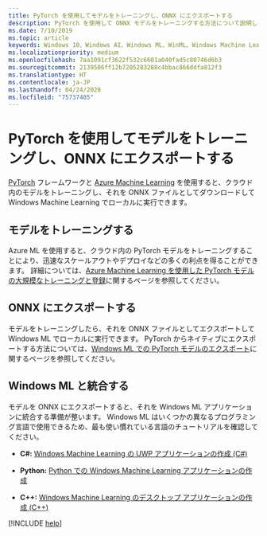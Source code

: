 ```yaml
---
title: PyTorch を使用してモデルをトレーニングし、ONNX にエクスポートする
description: PyTorch を使用して ONNX モデルをトレーニングする方法について説明します。
ms.date: 7/10/2019
ms.topic: article
keywords: Windows 10、Windows AI、Windows ML、WinML、Windows Machine Learning、PyTorch
ms.localizationpriority: medium
ms.openlocfilehash: 7aa1091cf3622f532c6601a040fad5c80746d6b3
ms.sourcegitcommit: 2139506ff12b7205283288c4bbac866ddfa812f3
ms.translationtype: HT
ms.contentlocale: ja-JP
ms.lasthandoff: 04/24/2020
ms.locfileid: "75737405"
---
```

# <a name="train-a-model-with-pytorch-and-export-to-onnx"></a>PyTorch を使用してモデルをトレーニングし、ONNX にエクスポートする

[PyTorch](https://pytorch.org/) フレームワークと [Azure Machine Learning](https://azure.microsoft.com/services/machine-learning-service/) を使用すると、クラウド内のモデルをトレーニングし、それを ONNX ファイルとしてダウンロードして Windows Machine Learning でローカルに実行できます。

## <a name="train-the-model"></a>モデルをトレーニングする

Azure ML を使用すると、クラウド内の PyTorch モデルをトレーニングすることにより、迅速なスケールアウトやデプロイなどの多くの利点を得ることができます。 詳細については、[Azure Machine Learning を使用した PyTorch モデルの大規模なトレーニングと登録](https://docs.microsoft.com/azure/machine-learning/service/how-to-train-pytorch)に関するページを参照してください。

## <a name="export-to-onnx"></a>ONNX にエクスポートする

モデルをトレーニングしたら、それを ONNX ファイルとしてエクスポートして Windows ML でローカルに実行できます。 PyTorch からネイティブにエクスポートする方法については、[Windows ML での PyTorch モデルのエクスポート](https://github.com/onnx/tutorials/blob/master/tutorials/ExportModelFromPyTorchForWinML.md)に関するページを参照してください。


## <a name="integrate-with-windows-ml"></a>Windows ML と統合する

モデルを ONNX にエクスポートすると、それを Windows ML アプリケーションに統合する準備が整います。 Windows ML はいくつかの異なるプログラミング言語で使用できるため、最も使い慣れている言語のチュートリアルを確認してください。

* **C#:** [Windows Machine Learning の UWP アプリケーションの作成 (C#)](https://docs.microsoft.com/windows/ai/windows-ml/get-started-uwp)

* **Python:** [Python での Windows Machine Learning アプリケーションの作成](https://github.com/Microsoft/xlang/tree/master/samples/python/winml_tutorial)

* **C++:** [Windows Machine Learning のデスクトップ アプリケーションの作成 (C++)](https://docs.microsoft.com/windows/ai/windows-ml/get-started-desktop)

[!INCLUDE [help](../includes/get-help.md)]
